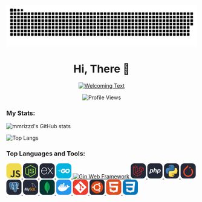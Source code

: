 <picture>
  <source media="(prefers-color-scheme: dark)" srcset="https://raw.githubusercontent.com/mmrizzdn/mmrizzdn/output/github-contribution-grid-snake-dark.svg">
  <source media="(prefers-color-scheme: light)" srcset="https://raw.githubusercontent.com/mmrizzdn/mmrizzdn/output/github-contribution-grid-snake.svg">
  <img alt="github contribution grid snake animation" src="https://raw.githubusercontent.com/mmrizzdn/mmrizzdn/output/github-contribution-grid-snake.svg">
</picture>

<div align="center">
    <h1 align="center">Hi, There 👋</h1>
    <a href="https://git.io/typing-svg">
        <img src="https://readme-typing-svg.herokuapp.com?font=Fira+Code&pause=1000&center=true&vCenter=true&width=435&lines=Welcome+to+My+Github+Profile!;I+Am+A+Backend+Developer" alt="Welcoming Text">
    </a>
    <p>
        <img src="https://komarev.com/ghpvc/?username=mmrizzdn&label=Profile%20views&color=0e75b6&style=for-the-badge" alt="Profile Views" />
    </p>
</div>

<h3 align="left">My Stats:</h3>

![mmrizzd's GitHub stats](https://github-readme-stats-eight-theta.vercel.app/api?username=mmrizzdn&show_icons=true&theme=dark&include_all_commits=true&count_private=true)

![Top Langs](https://github-readme-stats-eight-theta.vercel.app/api/top-langs/?username=mmrizzdn&layout=compact&theme=dark)

<h3 align="left">Top Languages and Tools:</h3>
<p align="left">

  <!-- javascript -->
  <a href="https://developer.mozilla.org/en-US/docs/Web/JavaScript" target="_blank" rel="noreferrer">
    <img src="https://raw.githubusercontent.com/tandpfun/skill-icons/65dea6c4eaca7da319e552c09f4cf5a9a8dab2c8/icons/JavaScript.svg" alt="JavaScript" width="40" height="40"/>
  </a>

  <!-- node.js -->
  <a href="https://nodejs.org" target="_blank" rel="noreferrer">
    <img src="https://raw.githubusercontent.com/tandpfun/skill-icons/65dea6c4eaca7da319e552c09f4cf5a9a8dab2c8/icons/NodeJS-Dark.svg" alt="Node.js" width="40" height="40"/>
  </a>

  <!-- express -->
  <a href="https://expressjs.com" target="_blank" rel="noreferrer">
    <img src="https://raw.githubusercontent.com/tandpfun/skill-icons/65dea6c4eaca7da319e552c09f4cf5a9a8dab2c8/icons/ExpressJS-Dark.svg" alt="Express" width="40" height="40">
  </a>

<!-- go -->
  <a href="https://go.dev" target="_blank" rel="noreferrer">
    <img src="https://raw.githubusercontent.com/tandpfun/skill-icons/65dea6c4eaca7da319e552c09f4cf5a9a8dab2c8/icons/GoLang.svg" alt="GoLang" width="40" height="40"/>
  </a>

   <!-- gin -->
  <a href="https://gin-gonic.com/" target="_blank" rel="noreferrer">
    <img src="https://gin-gonic.com/_astro/gin.D6H2T_2v_ZD2G7l.webp" alt="Gin Web Framework" width="40" height="40"/>
  </a>

   <!-- laravel -->
  <a href="https://laravel.com" target="_blank" rel="noreferrer">
    <img src="https://raw.githubusercontent.com/tandpfun/skill-icons/65dea6c4eaca7da319e552c09f4cf5a9a8dab2c8/icons/Laravel-Dark.svg" alt="Laravel" width="40" height="40"/>
  </a>

  <!-- php -->
  <a href="https://www.php.net" target="_blank" rel="noreferrer">
    <img src="https://raw.githubusercontent.com/tandpfun/skill-icons/65dea6c4eaca7da319e552c09f4cf5a9a8dab2c8/icons/PHP-Dark.svg" alt="PHP" width="40" height="40"/>
  </a>

  <!-- python -->
  <a href="https://www.python.org" target="_blank" rel="noreferrer">
    <img src="https://raw.githubusercontent.com/tandpfun/skill-icons/65dea6c4eaca7da319e552c09f4cf5a9a8dab2c8/icons/Python-Dark.svg" alt="Python" width="40" height="40"/>
  </a>

  <!-- pytorch -->
  <a href="https://pytorch.org" target="_blank" rel="noreferrer">
    <img src="https://raw.githubusercontent.com/tandpfun/skill-icons/65dea6c4eaca7da319e552c09f4cf5a9a8dab2c8/icons/PyTorch-Dark.svg" alt="Pytorch" width="40" height="40"/>
  </a>

  <!-- postgresql -->
  <a href="https://www.postgresql.org" target="_blank" rel="noreferrer">
    <img src="https://raw.githubusercontent.com/tandpfun/skill-icons/65dea6c4eaca7da319e552c09f4cf5a9a8dab2c8/icons/PostgreSQL-Dark.svg" alt="PostgreSQL" width="40" height="40"/>
  </a>

  <!-- mysql -->
  <a href="https://www.mysql.com" target="_blank" rel="noreferrer">
    <img src="https://raw.githubusercontent.com/tandpfun/skill-icons/65dea6c4eaca7da319e552c09f4cf5a9a8dab2c8/icons/MySQL-Dark.svg" alt="MySQL" width="40" height="40"/>
  </a>

 <!-- mongodb -->
  <a href="https://www.mongodb.com" target="_blank" rel="noreferrer">
    <img src="https://raw.githubusercontent.com/tandpfun/skill-icons/65dea6c4eaca7da319e552c09f4cf5a9a8dab2c8/icons/MongoDB.svg" alt="MongoDB" width="40" height="40"/>
  </a>

<!-- docker -->
  <a href="https://www.docker.com" target="_blank" rel="noreferrer">
    <img src="https://raw.githubusercontent.com/tandpfun/skill-icons/65dea6c4eaca7da319e552c09f4cf5a9a8dab2c8/icons/Docker.svg" alt="Docker" width="40" height="40"/>
  </a>

  <!-- git -->
  <a href="https://git-scm.com" target="_blank" rel="noreferrer">
    <img src="https://raw.githubusercontent.com/tandpfun/skill-icons/65dea6c4eaca7da319e552c09f4cf5a9a8dab2c8/icons/Git.svg" alt="Git" width="40" height="40"/>
  </a>
  
  <!-- ubuntu -->
  <a href="https://ubuntu.com" target="_blank" rel="noreferrer">
    <img src="https://raw.githubusercontent.com/tandpfun/skill-icons/65dea6c4eaca7da319e552c09f4cf5a9a8dab2c8/icons/Ubuntu-Dark.svg" alt="Ubuntu" width="40" height="40"/>
  </a>

<!-- html5 -->
  <a href="https://www.w3.org/html" target="_blank" rel="noreferrer">
    <img src="https://raw.githubusercontent.com/tandpfun/skill-icons/65dea6c4eaca7da319e552c09f4cf5a9a8dab2c8/icons/HTML.svg" alt="HTML5" width="40" height="40"/>
</a>

  <!-- css3 -->
  <a href="https://www.w3schools.com/css" target="_blank" rel="noreferrer">
    <img src="https://raw.githubusercontent.com/tandpfun/skill-icons/65dea6c4eaca7da319e552c09f4cf5a9a8dab2c8/icons/CSS.svg" alt="CSS3" width="40" height="40"/>
  </a>
</p>
